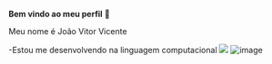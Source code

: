 **Bem vindo ao meu perfil** 💙

Meu nome é João Vitor Vicente 

-Estou me desenvolvendo na linguagem computacional 
![](![image](https://github.com/vicentee001/joaovitorvicentee/assets/133225893/08876e10-64a4-477d-8a4e-854faa3f1eea)
)
![image](https://github.com/vicentee001/joaovitorvicentee/assets/133225893/08876e10-64a4-477d-8a4e-854faa3f1eea)
